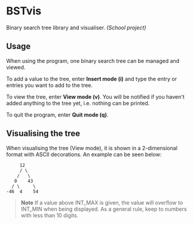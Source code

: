 # BSTvis

Binary search tree library and visualiser. *(School project)*


## Usage

When using the program, one binary search tree can be managed and viewed.

To add a value to the tree, enter **Insert mode (i)** and type the entry or entries you want to add to the tree.

To view the tree, enter **View mode (v)**. You will be notified if you haven't added anything to the tree yet, i.e. nothing can be printed.

To quit the program, enter **Quit mode (q)**.


## Visualising the tree

When visualising the tree (View mode), it is shown in a 2-dimensional format with ASCII decorations. An example can be seen below:
```
     12
     / \
    /   \
   0    43
  / \     \
-46  4    54
```

 > **Note**
 > If a value above INT_MAX is given, the value will overflow to INT_MIN when being displayed. As a general rule, keep to numbers with less than
 > 10 digits.
